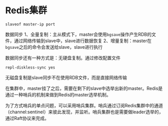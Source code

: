 # Redis集群
```
slaveof master-ip port
```

数据同步
1、全量复制：主从模式下，master会使用`bgsave`操作产生RDB的文件，通过网络传输到slave中，slave进行数据恢复
2、增量复制：master在`bgsave`之后的命令会发送给slave，slave进行执行

数据同步还有一种方式是：无硬盘复制。通过修改配置文件
```
repl-diskless-sync yes
```
无磁盘复制是slave同步不在使用RDB文件，而是直接网络传输


在集群中，master挂了之后，需要在剩下的slave中选举出新的master。Redis是通过一种哨兵的机制来做到Redis的master选举机制。

为了方式哨兵的单点问题，可以采用哨兵集群。哨兵通过订阅Redis集群中的通道（channel:sentinel）来彼此发现，并监听。哨兵集群也是需要做leader选举的，通过Raft协议来完成。